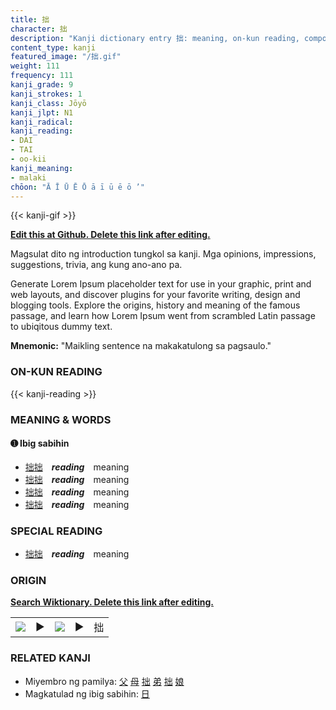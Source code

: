 ```yaml
---
title: 拙
character: 拙
description: "Kanji dictionary entry 拙: meaning, on-kun reading, compounds, origin, related kanji"
content_type: kanji
featured_image: "/拙.gif"
weight: 111
frequency: 111
kanji_grade: 9
kanji_strokes: 1
kanji_class: Jōyō
kanji_jlpt: N1
kanji_radical: 
kanji_reading: 
- DAI
- TAI
- oo-kii
kanji_meaning:
- malaki
chōon: "Ā Ī Ū Ē Ō ā ī ū ē ō ’"
---
```

[//]: # (Don't edit the line below. Kanji animated GIF code is automatically generated.)
{{< kanji-gif >}}

[//]: # (Edit below this line.)

**[Edit this at Github. Delete this link after editing.](https://github.com/tim0g/tim/tree/main/content/kanji/拙/index.md)**

Magsulat dito ng introduction tungkol sa kanji. Mga opinions, impressions, suggestions, trivia, ang kung ano-ano pa.

Generate Lorem Ipsum placeholder text for use in your graphic, print and web layouts, and discover plugins for your favorite writing, design and blogging tools. Explore the origins, history and meaning of the famous passage, and learn how Lorem Ipsum went from scrambled Latin passage to ubiqitous dummy text.
 
**Mnemonic:** "Maikling sentence na makakatulong sa pagsaulo."

### ON-KUN READING

[//]: # (Don't edit the line below. ON-KUN READING code is automatically generated.)
{{< kanji-reading >}}

### MEANING & WORDS

#### ➊ **Ibig sabihin**
  - [拙](../拙)[拙](../拙)　***reading***　meaning
  - [拙](../拙)[拙](../拙)　***reading***　meaning
  - [拙](../拙)[拙](../拙)　***reading***　meaning
  - [拙](../拙)[拙](../拙)　***reading***　meaning

### SPECIAL READING
  - [拙](../拙)[拙](../拙)　***reading***　meaning

### ORIGIN

**[Search Wiktionary. Delete this link after editing.](https://wiktionary.org/wiki/拙)**
<table class="kanji-table"><tr><td>
<img src="60px-拙-bronze.svg.png">
</td><td>▶</td><td>
<img src="60px-拙-oracle.svg.png">
</td><td>▶</td>
<td class="kanji-origin">拙</td>
</tr></table>

### RELATED KANJI
- Miyembro ng pamilya: [父](../父) [母](../母) [拙](../拙) [弟](../弟) [拙](../拙) [娘](../娘)
- Magkatulad ng ibig sabihin: [日](../日)
